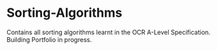 # Sorting-Algorithms
Contains all sorting algorithms learnt in the OCR A-Level Specification.
Building Portfolio in progress.
